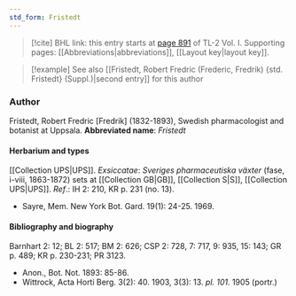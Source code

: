 ```yaml
---
std_form: Fristedt
---
```


> [!cite] BHL link: this entry starts at [page 891](https://www.biodiversitylibrary.org/page/33121022) of TL-2 Vol. I.
> Supporting pages: [[Abbreviations|abbreviations]], [[Layout key|layout key]].

> [!example] See also [[Fristedt, Robert Fredric (Frederic, Fredrik) {std. Fristedt} (Suppl.)|second entry]] for this author

### Author

Fristedt, Robert Fredric \[Fredrik\] (1832-1893), Swedish pharmacologist and botanist at Uppsala. 
**Abbreviated name**: *Fristedt*

#### Herbarium and types

[[Collection UPS|UPS]].
*Exsiccatae*: *Sveriges pharmaceutiska växter* (fase, i-viii, 1863-1872) sets at [[Collection GB|GB]], [[Collection S|S]], [[Collection UPS|UPS]].
*Ref*.: IH 2: 210, KR p. 231 (no. 13).
- Sayre, Mem. New York Bot. Gard. 19(1): 24-25. 1969.

#### Bibliography and biography

Barnhart 2: 12; BL 2: 517; BM 2: 626; CSP 2: 728, 7: 717, 9: 935, 15: 143; GR p. 489; KR p. 230-231; PR 3123.
- Anon., Bot. Not. 1893: 85-86.
- Wittrock, Acta Horti Berg. 3(2): 40. 1903, 3(3): 13. *pl. 101.* 1905 (portr.)

